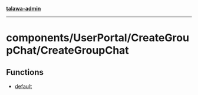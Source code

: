 [**talawa-admin**](../../../../README.md)

***

# components/UserPortal/CreateGroupChat/CreateGroupChat

## Functions

- [default](functions/default.md)
